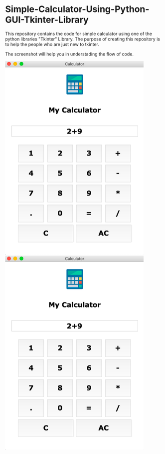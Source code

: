 # Simple-Calculator-Using-Python-GUI-Tkinter-Library
This repository contains the code for simple calculator using one of the python libraries "Tkinter" Library. The purpose of creating this repository is to help the people who are just new to tkinter.


The screenshot will help you in understading the flow of code.

<img src = 'img/cal1.png'>
<img src = 'img/cal1.png'>
